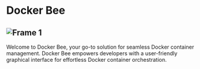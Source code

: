 # Docker Bee
![Frame 1](https://github.com/tchisama/dockerbee/assets/115560200/040f69b6-b350-433e-b0b7-34d5caf743c6)
-------
Welcome to Docker Bee, your go-to solution for seamless Docker container management. Docker Bee empowers developers with a user-friendly graphical interface for effortless Docker container orchestration.
